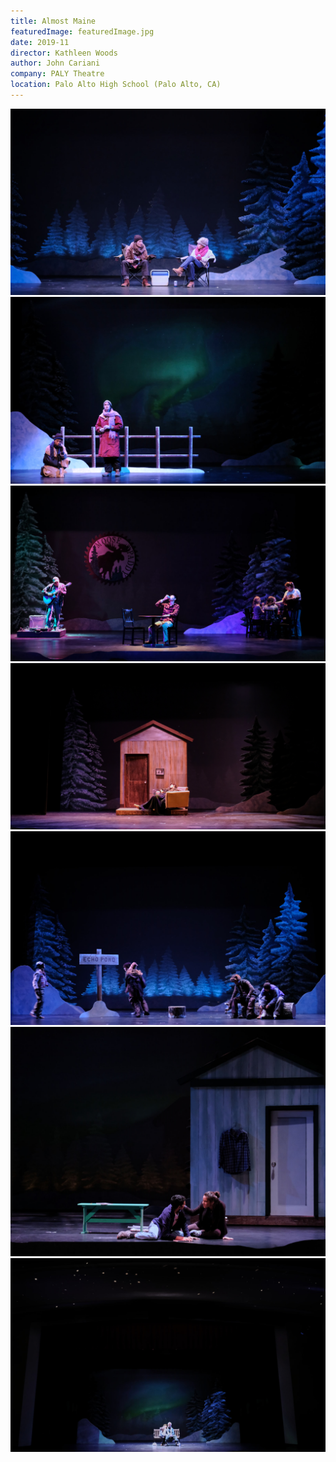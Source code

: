 ```yaml
---
title: Almost Maine
featuredImage: featuredImage.jpg
date: 2019-11
director: Kathleen Woods
author: John Cariani
company: PALY Theatre
location: Palo Alto High School (Palo Alto, CA)
---
```


![](./AlmostMaine_081.jpg)
![](./AlmostMaine_022.jpg)
![](./AlmostMaine_030.jpg)
![](./AlmostMaine_059.jpg)
![](./AlmostMaine_098.jpg)
![](./AlmostMaine_054.jpg)
![](./AlmostMaine_150.jpg)